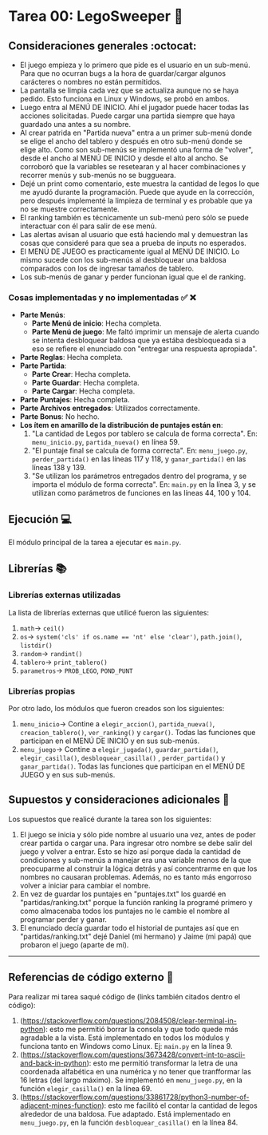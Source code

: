 # Tarea 00: LegoSweeper :school_satchel:

## Consideraciones generales :octocat:

* El juego empieza y lo primero que pide es el usuario en un sub-menú. Para que no ocurran bugs a la hora de guardar/cargar algunos carácteres o nombres no están permitidos.
* La pantalla se limpia cada vez que se actualiza aunque no se haya pedido. Esto funciona en Linux y Windows, se probó en ambos.
* Luego entra al MENÚ DE INICIO. Ahí el jugador puede hacer todas las acciones solicitadas. Puede cargar una partida siempre que haya guardado una antes a su nombre.
* Al crear patrida en "Partida nueva" entra a un primer sub-menú donde se elige el ancho del tablero y después en otro sub-menú donde se elige alto. Como son sub-menús se implementó una forma de "volver", desde el ancho al MENÚ DE INICIO y desde el alto al ancho. Se corroboró que la variables se resetearan y al hacer combinaciones y recorrer menús y sub-menús no se buggueara.
* Dejé un print como comentario, este muestra la cantidad de legos lo que me ayudó durante la programación. Puede que ayude en la corrección, pero después implementé la limpieza de terminal y es probable que ya no se muestre correctamente.
* El ranking también es técnicamente un sub-menú pero sólo se puede interactuar con él para salir de ese menú.
* Las alertas avisan al usuario que está haciendo mal y demuestran las cosas que consideré para que sea a prueba de inputs no esperados.
* El MENÚ DE JUEGO es practicamente igual al MENÚ DE INICIO. Lo mismo sucede con los sub-menús al desbloquear una baldosa comparados con los de ingresar tamaños de tablero.
* Los sub-menús de ganar y perder funcionan igual que el de ranking.

### Cosas implementadas y no implementadas :white_check_mark: :x:

* **Parte Menús**:
    * **Parte  Menú de inicio**: Hecha completa.
    * **Parte  Menú de juego**: Me faltó imprimir un mensaje de alerta cuando se intenta desbloquear baldosa que ya estába desbloqueada si a eso se refiere el enunciado con "entregar una respuesta apropiada".
* **Parte Reglas**: Hecha completa.
* **Parte Partida**:
    * **Parte Crear**: Hecha completa.
    * **Parte Guardar**: Hecha completa.
    * **Parte Cargar**: Hecha completa.
* **Parte Puntajes**: Hecha completa.
* **Parte Archivos entregados**: Utilizados correctamente.
* **Parte Bonus**: No hecho.
* **Los ítem en amarillo de la distribución de puntajes están en**:
    1. "La cantidad de Legos por tablero se calcula de forma correcta". En: ```menu_inicio.py```, ```partida_nueva()``` en línea 59.
    2. "El puntaje final se calcula de forma correcta". En: ```menu_juego.py```, ```perder_partida()``` en las líneas 117 y 118, y ```ganar_partida()``` en las líneas 138 y 139.
    3. "Se utilizan los parámetros entregados dentro del programa, y se importa el módulo de forma correcta". En: ```main.py``` en la línea 3, y se utilizan como parámetros de funciones en las líneas 44, 100 y 104.


## Ejecución :computer:
El módulo principal de la tarea a ejecutar es  ```main.py```.


## Librerías :books:
### Librerías externas utilizadas
La lista de librerías externas que utilicé fueron las siguientes:

1. ```math```-> ```ceil()```
2. ```os```-> ```system('cls' if os.name == 'nt' else 'clear')```, ```path.join()```, ```listdir()```
3. ```random```-> ```randint()```
4. ```tablero```-> ```print_tablero()```
5. ```parametros```-> ```PROB_LEGO```, ```POND_PUNT```


### Librerías propias
Por otro lado, los módulos que fueron creados son los siguientes:

1. ```menu_inicio```-> Contine a ```elegir_accion()```, ```partida_nueva()```, ```creacion_tablero()```, ```ver_ranking()``` y ```cargar()```. Todas las funciones que participan en el MENÚ DE INICIO y en sus sub-menús.
2. ```menu_juego```-> Contine a ```elegir_jugada()```, ```guardar_partida()```, ```elegir_casilla()```, ```desbloquear_casilla()``` , ```perder_partida()``` y ```ganar_partida()```. Todas las funciones que participan en el MENÚ DE JUEGO y en sus sub-menús.


## Supuestos y consideraciones adicionales :thinking:
Los supuestos que realicé durante la tarea son los siguientes:

1. El juego se inicia y sólo pide nombre al usuario una vez, antes de poder crear partida o cargar una. Para ingresar otro nombre se debe salir del juego y volver a entrar. Esto se hizo así porque dada la cantidad de condiciones y sub-menús a manejar era una variable menos de la que preocuparme al construir la lógica detrás y así concentrarme en que los nombres no causaran problemas. Además, no es tanto más engorroso volver a iniciar para cambiar el nombre.
2. En vez de guardar los puntajes en "puntajes.txt" los guardé en "partidas/ranking.txt" porque la función ranking la programé primero y como almacenaba todos los puntajes no le cambie el nombre al programar perder y ganar.
3. El enunciado decía guardar todo el historial de puntajes así que en "partidas/ranking.txt" dejé Daniel (mi hermano) y Jaime (mi papá) que probaron el juego (aparte de mí).

-------

## Referencias de código externo :book:

Para realizar mi tarea saqué código de (links también citados dentro el código):
1. (https://stackoverflow.com/questions/2084508/clear-terminal-in-python): esto me permitió borrar la consola y que todo quede más agradable a la vista. Está implementado en todos los módulos y funciona tanto en Windows como Linux. Ej: ```main.py``` en la línea 9.
2. (https://stackoverflow.com/questions/3673428/convert-int-to-ascii-and-back-in-python): esto me permitió transformar la letra de una coordenada alfabética en una numérica y no tener que tranfformar las 16 letras (del largo máximo). Se implementó en ```menu_juego.py```, en la función ```elegir_casilla()``` en la línea 69.
3. (https://stackoverflow.com/questions/33861728/python3-number-of-adjacent-mines-function): esto me facilitó el contar la cantidad de legos alrededor de una baldosa. Fue adaptado. Está implementado en ```menu_juego.py```, en la función ```desbloquear_casilla()``` en la línea 84.
